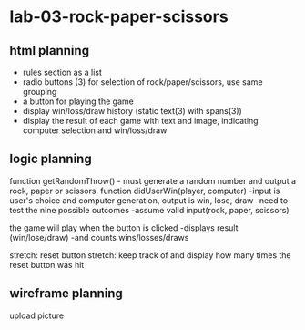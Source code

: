 # lab-03-rock-paper-scissors

## html planning
- rules section as a list
- radio buttons (3) for selection of rock/paper/scissors, use same grouping 
- a button for playing the game
- display win/loss/draw history (static text(3) with spans(3))
- display the result of each game with text and image, indicating computer selection and win/loss/draw


## logic planning
function getRandomThrow()
    - must generate a random number and output a rock, paper or scissors.
function didUserWin(player, computer)
    -input is user's choice and computer generation, output is win, lose, draw
    -need to test the nine possible outcomes
    -assume valid input(rock, paper, scissors)

the game will play when the button is clicked
    -displays result (win/lose/draw)
    -and counts wins/losses/draws

stretch: reset button
stretch: keep track of and display how many times the reset button was hit

## wireframe planning

upload picture